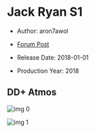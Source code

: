 # Jack Ryan S1

* Author: aron7awol

* [Forum Post](https://www.avsforum.com/threads/bass-eq-for-filtered-movies.2995212/post-56752898)

* Release Date: 2018-01-01
* Production Year: 2018

## DD+ Atmos

![img 0](https://i.imgur.com/XvAJIzW.jpg)

![img 1](https://i.imgur.com/KGfsOkr.png)

